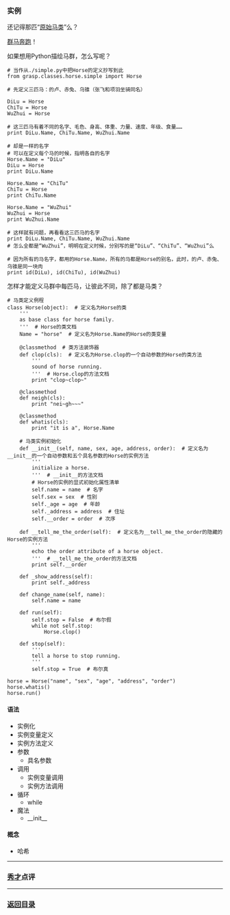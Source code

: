 ### 实例 ###
还记得那匹“[原始马类](https://github.com/nagexiucai/howtopython/blob/master/handouts/grasp/classes/horse/simple.py "简化的马类定义")”么？

[群马奔跑](../../shortvideo/horses-running.mp4 "群马奔跑")！

如果想用Python描绘马群，怎么写呢？

	# 当作从./simple.py中把Horse的定义抄写到此
	from grasp.classes.horse.simple import Horse

	# 先定义三匹马：的卢、赤兔、乌锥（张飞和项羽坐骑同名）

	DiLu = Horse
	ChiTu = Horse
	WuZhui = Horse

	# 这三匹马有着不同的名字、毛色、身高、体重、力量、速度、年级、食量……
	print DiLu.Name, ChiTu.Name, WuZhui.Name

	# 却是一样的名字
	# 可以在定义每个马的时候，指明各自的名字
	Horse.Name = "DiLu"
	DiLu = Horse
	print DiLu.Name

	Horse.Name = "ChiTu"
	ChiTu = Horse
	print ChiTu.Name

	Horse.Name = "WuZhui"
	WuZhui = Horse
	print WuZhui.Name

	# 这样就有问题，再看看这三匹马的名字
	print DiLu.Name, ChiTu.Name, WuZhui.Name
	# 怎么全都是“WuZhui”，明明在定义时候，分别写的是“DiLu”、“ChiTu”、“WuZhui”么

	# 因为所有的马名字，都用的Horse.Name，所有的马都是Horse的别名，此时，的卢、赤兔、乌锥是同一块肉
	print id(DiLu), id(ChiTu), id(WuZhui)

怎样才能定义马群中每匹马，让彼此不同，除了都是马类？

	# 马类定义例程
	class Horse(object):  # 定义名为Horse的类
	    '''
	    as base class for horse family.
	    '''  # Horse的类文档
	    Name = "horse"  # 定义名为Horse.Name的Horse的类变量

	    @classmethod  # 类方法装饰器
	    def clop(cls):  # 定义名为Horse.clop的一个自动参数的Horse的类方法
	        '''
	        sound of horse running.
	        '''  # Horse.clop的方法文档
	        print "clop~clop~"

	    @classmethod
	    def neigh(cls):
	        print "nei~gh~~~"

	    @classmethod
	    def whatis(cls):
	        print "it is a", Horse.Name

	    # 马类实例初始化
	    def __init__(self, name, sex, age, address, order):  # 定义名为__init__的一个自动参数和五个具名参数的Horse的实例方法
	        '''
	        initialize a horse.
	        '''  # __init__的方法文档
	        # Horse的实例的显式初始化属性清单
	        self.name = name  # 名字
	        self.sex = sex  # 性别
	        self._age = age  # 年龄
	        self._address = address  # 住址
	        self.__order = order  # 次序

	    def __tell_me_the_order(self):  # 定义名为__tell_me_the_order的隐藏的Horse的实例方法
	        '''
	        echo the order attribute of a horse object.
	        '''  # __tell_me_the_order的方法文档
	        print self.__order

	    def _show_address(self):
	        print self._address

	    def change_name(self, name):
	        self.name = name

	    def run(self):
	        self.stop = False  # 布尔假
	        while not self.stop:
	            Horse.clop()

	    def stop(self):
	        '''
	        tell a horse to stop running.
	        '''
	        self.stop = True  # 布尔真

	horse = Horse("name", "sex", "age", "address", "order")
	horse.whatis()
	horse.run()

#### 语法 ####
- 实例化
- 实例变量定义
- 实例方法定义
- 参数
  - 具名参数
- 调用
  - 实例变量调用
  - 实例方法调用
- 循环
  - while
- 魔法
  - \_\_init__

#### 概念 ####
- 哈希

---
### [秀才](http://zhouguoqiang.cn/ "作者")点评 ###

---
### [返回目录](../../Python半深入讲义/背诵默写.md "背诵默写") ###